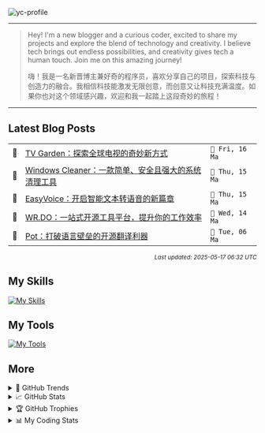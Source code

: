 ![yc-profile](./resource/profile-banner.gif)

---

> Hey! I'm a new blogger and a curious coder, excited to share my projects and explore the blend of technology and creativity. I believe tech brings out endless possibilities, and creativity gives tech a human touch. Join me on this amazing journey!
> 
> 嗨！我是一名新晋博主兼好奇的程序员，喜欢分享自己的项目，探索科技与创造力的融合。我相信科技能激发无限创意，而创意又让科技充满温度。如果你也对这个领域感兴趣，欢迎和我一起踏上这段奇妙的旅程！
---

<!-- BLOG-POSTS:START -->
## Latest Blog Posts

<table>
<tr>
  <td>📝</td>
  <td><a href='https://ninblog.ycstation.work/post/25051601/'>TV Garden：探索全球电视的奇妙新方式</a></td>
  <td><code>📅 Fri, 16 Ma</code></td>
</tr>
<tr>
  <td>📝</td>
  <td><a href='https://ninblog.ycstation.work/post/25051502/'>Windows Cleaner：一款简单、安全且强大的系统清理工具</a></td>
  <td><code>📅 Thu, 15 Ma</code></td>
</tr>
<tr>
  <td>📝</td>
  <td><a href='https://ninblog.ycstation.work/post/25051501/'>EasyVoice：开启智能文本转语音的新篇章</a></td>
  <td><code>📅 Thu, 15 Ma</code></td>
</tr>
<tr>
  <td>📝</td>
  <td><a href='https://ninblog.ycstation.work/post/25051401/'>WR.DO：一站式开源工具平台，提升你的工作效率</a></td>
  <td><code>📅 Wed, 14 Ma</code></td>
</tr>
<tr>
  <td>📝</td>
  <td><a href='https://ninblog.ycstation.work/post/25050601/'>Pot：打破语言壁垒的开源翻译利器</a></td>
  <td><code>📅 Tue, 06 Ma</code></td>
</tr>
</table>

<p align='right'><sup><i>Last updated: 2025-05-17 06:32 UTC</i></sup></p>

<!-- BLOG-POSTS:END -->

## My Skills

[![My Skills](https://skillicons.dev/icons?i=java,kotlin,nodejs,discordjs,bots,django,docker,html,css,js,bootstrap,jquery,electron,express,flask,gcp,git,githubactions,kafka,markdown,mongodb,mysql,npm,python,redis,spring,yarn&perline=10)](https://skillicons.dev)

## My Tools

[![My Tools](https://skillicons.dev/icons?i=androidstudio,apple,arch,arduino,bash,cloudflare,codepen,debian,discord,github,gmail,heroku,idea,instagram,linkedin,linux,mastodon,mint,notion,postman,powershell,raspberrypi,stackoverflow,twitter,ubuntu,vercel,vscode,webstorm,windows&perline=10)](https://skillicons.dev)

## More

<details>

  <summary>🌟 GitHub Trends</summary>

  <a href="#">![Github stats](https://api.githubtrends.io/user/svg/9guest/langs?time_range=one_year&include_private=True&loc_metric=changed&compact=True&theme=classic)</a>
  <a href="#">![Top Langs](https://api.githubtrends.io/user/svg/9guest/repos?time_range=one_year&group=other&loc_metric=changed&theme=classic)</a>

</details>

<details>

  <summary>📈 GitHub Stats</summary>

  | <a href="#"><img align="center" src="https://github-readme-stats.vercel.app/api?username=9guest&show_icons=true&include_all_commits=true&theme=transparent&hide_border=true" alt="9guest's github stats" /></a> | <a href="#"><img align="center" src="https://github-readme-stats.vercel.app/api/top-langs/?username=9guest&layout=compact&theme=transparent&hide_border=true" /></a> |
| ------------- | ------------- |

</details>

<details>

  <summary>🏆 GitHub Trophies</summary>

  ![My GitHub trophies](https://github-profile-trophy.vercel.app/?username=9guest&theme=radical&no-frame=true&no-bg=true)

</details>

<details>
  
  <summary>📊 My Coding Stats</summary>
 
  <br>

  ![My's WakaTime stats](https://github-readme-stats.vercel.app/api/wakatime?username=kyuguest\&layout=compact)
  
  <!--START_SECTION:waka-->
![Code Time](http://img.shields.io/badge/Code%20Time-160%20hrs%202%20mins-blue)

![Profile Views](http://img.shields.io/badge/Profile%20Views-0-blue)

📅 **I'm Most Productive on Monday** 

```text
Monday                   5 commits           ██████████████░░░░░░░░░░░   55.56 % 
Tuesday                  0 commits           ░░░░░░░░░░░░░░░░░░░░░░░░░   00.00 % 
Wednesday                1 commits           ███░░░░░░░░░░░░░░░░░░░░░░   11.11 % 
Thursday                 0 commits           ░░░░░░░░░░░░░░░░░░░░░░░░░   00.00 % 
Friday                   2 commits           ██████░░░░░░░░░░░░░░░░░░░   22.22 % 
Saturday                 1 commits           ███░░░░░░░░░░░░░░░░░░░░░░   11.11 % 
Sunday                   0 commits           ░░░░░░░░░░░░░░░░░░░░░░░░░   00.00 % 
```


📊 **This Week I Spent My Time On** 

```text
🕑︎ Time Zone: Asia/Kuala_Lumpur

💬 Programming Languages: 
Other                    36 hrs 19 mins      ███████████████████████░░   91.52 % 
Markdown                 57 mins             █░░░░░░░░░░░░░░░░░░░░░░░░   02.42 % 
HTML                     47 mins             █░░░░░░░░░░░░░░░░░░░░░░░░   02.01 % 
YAML                     41 mins             ░░░░░░░░░░░░░░░░░░░░░░░░░   01.75 % 
RMarkdown                36 mins             ░░░░░░░░░░░░░░░░░░░░░░░░░   01.52 % 

🔥 Editors: 
Chrome                   36 hrs 57 mins      ███████████████████████░░   93.13 % 
VS Code                  2 hrs 11 mins       █░░░░░░░░░░░░░░░░░░░░░░░░   05.51 % 
Histre                   24 mins             ░░░░░░░░░░░░░░░░░░░░░░░░░   01.02 % 
Edge                     5 mins              ░░░░░░░░░░░░░░░░░░░░░░░░░   00.23 % 
Cursor                   2 mins              ░░░░░░░░░░░░░░░░░░░░░░░░░   00.11 % 

🐱‍💻 Projects: 
Travelers-Backpack       11 hrs 23 mins      ███████░░░░░░░░░░░░░░░░░░   28.68 % 
easyVoice                11 hrs 3 mins       ███████░░░░░░░░░░░░░░░░░░   27.87 % 
Week2_Data_Tidying_Lab   7 hrs               ████░░░░░░░░░░░░░░░░░░░░░   17.64 % 
nin-blog                 4 hrs 36 mins       ███░░░░░░░░░░░░░░░░░░░░░░   11.61 % 
Soulslike-Weaponry       3 hrs 30 mins       ██░░░░░░░░░░░░░░░░░░░░░░░   08.85 % 

💻 Operating System: 
Windows                  39 hrs 16 mins      █████████████████████████   98.95 % 
Unknown OS               24 mins             ░░░░░░░░░░░░░░░░░░░░░░░░░   01.02 % 
Mac                      0 secs              ░░░░░░░░░░░░░░░░░░░░░░░░░   00.04 % 
```

**I Mostly Code in JavaScript** 

```text
JavaScript               2 repos             ██████████░░░░░░░░░░░░░░░   40.00 % 
HTML                     2 repos             ██████████░░░░░░░░░░░░░░░   40.00 % 
CSS                      1 repo              █████░░░░░░░░░░░░░░░░░░░░   20.00 % 
```




 Last Updated on 17/05/2025 12:18:29 UTC
<!--END_SECTION:waka-->

</details>
